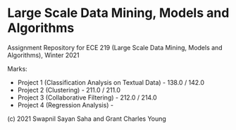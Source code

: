 # Large Scale Data Mining, Models and Algorithms
Assignment Repository for ECE 219 (Large Scale Data Mining, Models and Algorithms), Winter 2021

Marks:
* Project 1 (Classification Analysis on Textual Data) - 138.0 / 142.0
* Project 2 (Clustering) - 211.0 / 211.0
* Project 3 (Collaborative Filtering) - 212.0 / 214.0
* Project 4 (Regression Analysis) - 

(c) 2021 Swapnil Sayan Saha and Grant Charles Young
